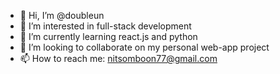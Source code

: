 - 👋 Hi, I’m @doubleun
- 👀 I’m interested in full-stack development
- 🌱 I’m currently learning react.js and python
- 💞️ I’m looking to collaborate on my personal web-app project
- 📫 How to reach me: nitsomboon77@gmail.com
